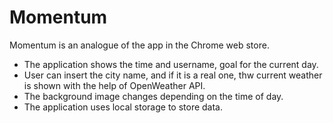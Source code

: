 # Momentum
Momentum is an analogue of the app in the Chrome web store. 
  * The application shows the time and username, goal for the current day.
  * User can insert the city name, and if it is a real one, thw current weather is shown with the help of OpenWeather API.
  * The background image changes depending on the time of day. 
  * The application uses local storage to store data.
